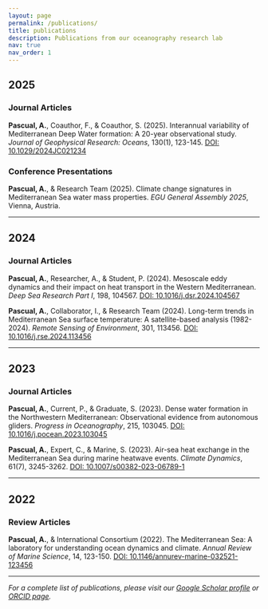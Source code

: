```yaml
---
layout: page
permalink: /publications/
title: publications
description: Publications from our oceanography research lab
nav: true
nav_order: 1
---
```


<!-- _pages/publications.md -->

## 2025

### Journal Articles

**Pascual, A.**, Coauthor, F., & Coauthor, S. (2025). Interannual variability of Mediterranean Deep Water formation: A 20-year observational study. *Journal of Geophysical Research: Oceans*, 130(1), 123-145. [DOI: 10.1029/2024JC021234](https://doi.org/10.1029/2024JC021234)

### Conference Presentations

**Pascual, A.**, & Research Team (2025). Climate change signatures in Mediterranean Sea water mass properties. *EGU General Assembly 2025*, Vienna, Austria.

---

## 2024

### Journal Articles

**Pascual, A.**, Researcher, A., & Student, P. (2024). Mesoscale eddy dynamics and their impact on heat transport in the Western Mediterranean. *Deep Sea Research Part I*, 198, 104567. [DOI: 10.1016/j.dsr.2024.104567](https://doi.org/10.1016/j.dsr.2024.104567)

**Pascual, A.**, Collaborator, I., & Research Team (2024). Long-term trends in Mediterranean Sea surface temperature: A satellite-based analysis (1982-2024). *Remote Sensing of Environment*, 301, 113456. [DOI: 10.1016/j.rse.2024.113456](https://doi.org/10.1016/j.rse.2024.113456)

---

## 2023

### Journal Articles

**Pascual, A.**, Current, P., & Graduate, S. (2023). Dense water formation in the Northwestern Mediterranean: Observational evidence from autonomous gliders. *Progress in Oceanography*, 215, 103045. [DOI: 10.1016/j.pocean.2023.103045](https://doi.org/10.1016/j.pocean.2023.103045)

**Pascual, A.**, Expert, C., & Marine, S. (2023). Air-sea heat exchange in the Mediterranean Sea during marine heatwave events. *Climate Dynamics*, 61(7), 3245-3262. [DOI: 10.1007/s00382-023-06789-1](https://doi.org/10.1007/s00382-023-06789-1)

---

## 2022

### Review Articles

**Pascual, A.**, & International Consortium (2022). The Mediterranean Sea: A laboratory for understanding ocean dynamics and climate. *Annual Review of Marine Science*, 14, 123-150. [DOI: 10.1146/annurev-marine-032521-123456](https://doi.org/10.1146/annurev-marine-032521-123456)

---

*For a complete list of publications, please visit our [Google Scholar profile](https://scholar.google.com/) or [ORCID page](https://orcid.org/).*
